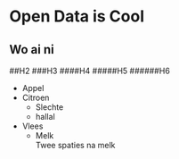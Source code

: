 Open Data is Cool
=================
Wo ai ni
--------
##H2
###H3
####H4
#####H5
######H6

* Appel
* Citroen
	* Slechte
	* hallal
* Vlees
	* Melk  
	Twee spaties na melk